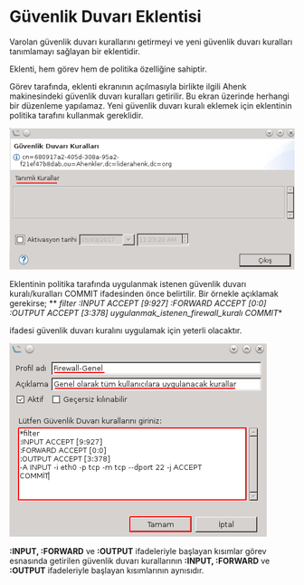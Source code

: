 # Güvenlik Duvarı Eklentisi

Varolan güvenlik duvarı kurallarını getirmeyi ve yeni güvenlik duvarı kuralları tanımlamayı sağlayan bir eklentidir.

Eklenti, hem görev hem de politika özelliğine sahiptir.

Görev tarafında, eklenti ekranının açılmasıyla birlikte ilgili Ahenk makinesindeki güvenlik duvarı kuralları getirilir. Bu ekran üzerinde herhangi bir düzenleme yapılamaz. Yeni güvenlik duvarı kuralı eklemek için eklentinin politika tarafını kullanmak gereklidir.

![Firewall Eklenti](images/firewall-eklenti.png)

Eklentinin politika tarafında uygulanmak istenen güvenlik duvarı kuralı/kuralları COMMIT ifadesinden önce belirtilir. Bir örnekle açıklamak gerekirse;
**
*filter
:INPUT ACCEPT [9:927]
:FORWARD ACCEPT [0:0]
:OUTPUT ACCEPT [3:378]
uygulanmak_istenen_firewall_kuralı
COMMIT**

ifadesi güvenlik duvarı kuralını uygulamak için yeterli olacaktır.

![Firewall Politika](images/firewall-politika.png)

**:INPUT, :FORWARD** ve **:OUTPUT** ifadeleriyle başlayan kısımlar görev esnasında getirilen güvenlik duvarı kurallarının **:INPUT, :FORWARD** ve **:OUTPUT** ifadeleriyle başlayan kısımlarının aynısıdır.